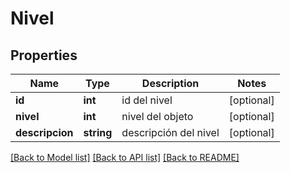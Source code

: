 # Nivel

## Properties
Name | Type | Description | Notes
------------ | ------------- | ------------- | -------------
**id** | **int** | id del nivel | [optional] 
**nivel** | **int** | nivel del objeto | [optional] 
**descripcion** | **string** | descripción del nivel | [optional] 

[[Back to Model list]](../../README.md#documentation-for-models) [[Back to API list]](../../README.md#documentation-for-api-endpoints) [[Back to README]](../../README.md)

